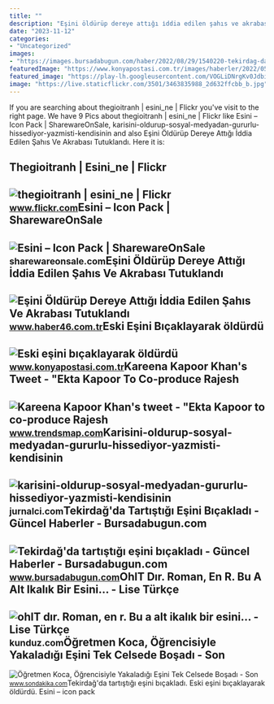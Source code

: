 ```yaml
---
title: ""
description: "Eşini öldürüp dereye attığı i̇ddia edilen şahıs ve akrabası tutuklandı"
date: "2023-11-12"
categories:
- "Uncategorized"
images:
- "https://images.bursadabugun.com/haber/2022/08/29/1540220-tekirdag-da-tartistigi-esini-bicakladi-630cfd9c774b1.jpg"
featuredImage: "https://www.konyapostasi.com.tr/images/haberler/2022/05/eski-esini-bicaklayarak-oldurdu-1651536042.jpg"
featured_image: "https://play-lh.googleusercontent.com/VOGLiDNrgKv0JdbinSGE5zEYW0xdzRIXLEJz0tvTCnfIjA3hJNOCe7r3j8P0RDDaAwY=w240-h480"
image: "https://live.staticflickr.com/3501/3463835988_2d632ffcbb_b.jpg"
---
```


If you are searching about thegioitranh | esini\_ne | Flickr you've visit to the right page. We have 9 Pics about thegioitranh | esini\_ne | Flickr like Esini – Icon Pack | SharewareOnSale, karisini-oldurup-sosyal-medyadan-gururlu-hissediyor-yazmisti-kendisinin and also Eşini Öldürüp Dereye Attığı İddia Edilen Şahıs Ve Akrabası Tutuklandı. Here it is:

Thegioitranh | Esini\_ne | Flickr
---------------------------------

 ![thegioitranh | esini_ne | Flickr](https://live.staticflickr.com/3501/3463835988_2d632ffcbb_b.jpg) <small>www.flickr.com</small>Esini – Icon Pack | SharewareOnSale
-----------------------------------

 ![Esini – Icon Pack | SharewareOnSale](https://play-lh.googleusercontent.com/VOGLiDNrgKv0JdbinSGE5zEYW0xdzRIXLEJz0tvTCnfIjA3hJNOCe7r3j8P0RDDaAwY=w240-h480) <small>sharewareonsale.com</small>Eşini Öldürüp Dereye Attığı İddia Edilen Şahıs Ve Akrabası Tutuklandı
---------------------------------------------------------------------

 ![Eşini Öldürüp Dereye Attığı İddia Edilen Şahıs Ve Akrabası Tutuklandı](https://haber46comtr.teimg.com/haber46-com-tr/images/haberler/2016/06/esini_oldurup_dereye_attigi_iddia_edilen_sahis_ve_akrabasi_tutuklandi.jpg) <small>www.haber46.com.tr</small>Eski Eşini Bıçaklayarak öldürdü
-------------------------------

 ![Eski eşini bıçaklayarak öldürdü](https://www.konyapostasi.com.tr/images/haberler/2022/05/eski-esini-bicaklayarak-oldurdu-1651536042.jpg) <small>www.konyapostasi.com.tr</small>Kareena Kapoor Khan's Tweet - "Ekta Kapoor To Co-produce Rajesh
---------------------------------------------------------------

 ![Kareena Kapoor Khan's tweet - "Ekta Kapoor to co-produce Rajesh](https://pbs.twimg.com/media/Fcyada8X0AANSFu.jpg) <small>www.trendsmap.com</small>Karisini-oldurup-sosyal-medyadan-gururlu-hissediyor-yazmisti-kendisinin
-----------------------------------------------------------------------

 ![karisini-oldurup-sosyal-medyadan-gururlu-hissediyor-yazmisti-kendisinin](https://jurnalci.com/wp-content/uploads/2022/09/karisini-oldurup-sosyal-medyadan-gururlu-hissediyor-yazmisti-kendisinin-esini-aldattigi-ortaya-cikti-JuMzzhCv.jpg) <small>jurnalci.com</small>Tekirdağ'da Tartıştığı Eşini Bıçakladı - Güncel Haberler - Bursadabugun.com
---------------------------------------------------------------------------

 ![Tekirdağ'da tartıştığı eşini bıçakladı - Güncel Haberler - Bursadabugun.com](https://images.bursadabugun.com/haber/2022/08/29/1540220-tekirdag-da-tartistigi-esini-bicakladi-630cfd9c774b1.jpg) <small>www.bursadabugun.com</small>OhlT Dır. Roman, En R. Bu A Alt Ikalık Bir Esini... - Lise Türkçe
-----------------------------------------------------------------

 ![ohlT dır. Roman, en r. Bu a alt ikalık bir esini... - Lise Türkçe](https://media.kunduz.com/media/question/seo/raw/20220529220114571961-1937861.jpeg?h=512) <small>kunduz.com</small>Öğretmen Koca, Öğrencisiyle Yakaladığı Eşini Tek Celsede Boşadı - Son
---------------------------------------------------------------------

 ![Öğretmen Koca, Öğrencisiyle Yakaladığı Eşini Tek Celsede Boşadı - Son](https://i.sdacdn.com/haber/2015/01/20/ogretmen-koca-ogrencisiyle-yakaladigi-esini-t-6884906_x_osd.jpg) <small>www.sondakika.com</small>Tekirdağ'da tartıştığı eşini bıçakladı. Eski eşini bıçaklayarak öldürdü. Esini – icon pack
